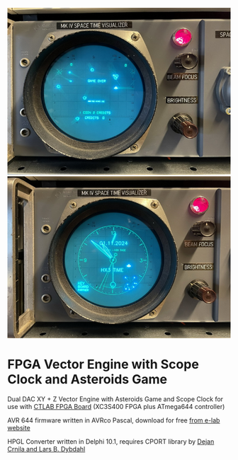 ![GitHub Logo](https://github.com/keyboardpartner/FPGA-Vector-Engine/blob/main/ast_clk_1.jpg)
![GitHub Logo](https://github.com/keyboardpartner/FPGA-Vector-Engine/blob/main/ast_clk_2.jpg)

# FPGA Vector Engine with Scope Clock and Asteroids Game

Dual DAC XY + Z Vector Engine with Asteroids Game and Scope Clock for use with [CTLAB FPGA Board](https://www.sn7400.de/ctlab/) (XC3S400 FPGA plus ATmega644 controller)

AVR 644 firmware written in AVRco Pascal, download for free [from e-lab website](https://www.e-lab.de/downloads/AVRco/rev4/index.html)

HPGL Converter written in Delphi 10.1, requires CPORT library by [Dejan Crnila and Lars B. Dybdahl](https://sourceforge.net/projects/comport/)
